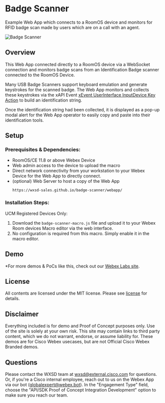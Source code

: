# Badge Scanner

Example Web App which connects to a RoomOS device and monitors for RFID badge scan made by users which are on a call with an agent.

![Badge Scanner](https://github.com/user-attachments/assets/32416f86-6563-46a5-91d8-ca7c027bb990)


## Overview

This Web App connected directly to a RoomOS device via a WebSocket connection and monitors badge scans from an Identification Badge scanner connected to the RoomOS Device.

Many USB Badge Scanners support keyboard emulation and generate keystrokes for the scanned badge. The Web App monitors and collects these keystrokes via the xAPI Event [xEvent UserInterface InputDevice Key Action](https://roomos.cisco.com/xapi/Event.UserInterface.InputDevice.Key.Action/) to build an identification string.

Once the identification string had been collected, it is displayed as a pop-up modal alert for the Web App operator to easily copy and paste into their identification tools.



## Setup

### Prerequisites & Dependencies: 

- RoomOS/CE 11.8 or above Webex Device
- Web admin access to the device to upload the macro
- Direct network connectivity from your workstation to your Webex Device for the Web App to directly connect.
- (optional) Web Server to host a copy of the Web App
  ```
  https://wxsd-sales.github.io/badge-scanner/webapp/
  ```



### Installation Steps:

UCM Registered Devices Only:
1. Download the ``badge-scanner-macro.js`` file and upload it to your Webex Room devices Macro editor via the web interface.
2. No configuration is required from this macro. Simply enable it in the macro editor.    
    
## Demo

<!-- Keep the following statement -->
*For more demos & PoCs like this, check out our [Webex Labs site](https://collabtoolbox.cisco.com/webex-labs).




## License

All contents are licensed under the MIT license. Please see [license](LICENSE) for details.


## Disclaimer

Everything included is for demo and Proof of Concept purposes only. Use of the site is solely at your own risk. This site may contain links to third party content, which we do not warrant, endorse, or assume liability for. These demos are for Cisco Webex usecases, but are not Official Cisco Webex Branded demos.


## Questions
Please contact the WXSD team at [wxsd@external.cisco.com](mailto:wxsd@external.cisco.com?subject=badge-scanner) for questions. Or, if you're a Cisco internal employee, reach out to us on the Webex App via our bot (globalexpert@webex.bot). In the "Engagement Type" field, choose the "API/SDK Proof of Concept Integration Development" option to make sure you reach our team. 
